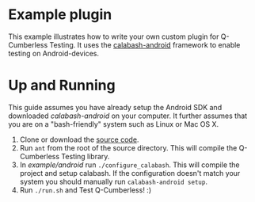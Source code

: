 Example plugin
==============

This example illustrates how to write your own custom plugin for Q-Cumberless Testing. It uses the [calabash-android](https://github.com/calabash/calabash-android) framework to enable testing on Android-devices.

Up and Running
==============

This guide assumes you have already setup the Android SDK and downloaded _calabash-android_ on your computer. It further assumes that you are on a "bash-friendly" system such as Linux or Mac OS X.

1. Clone or download the [source code](https://github.com/black-knight/Q-Cumberless-Testing/zipball/master).
2. Run `ant` from the root of the source directory. This will compile the Q-Cumberless Testing library.
3. In _example/android_ run `./configure_calabash`. This will compile the project and setup calabash. If the configuration doesn't match your system you should manually run `calabash-android setup`.
4. Run `./run.sh` and Test Q-Cumberless! :)

